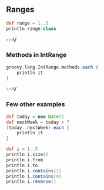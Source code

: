 ## Ranges
```groovy
def range = 1..3
println range.class
```

---V

### Methods in IntRange

```groovy
groovy.lang.IntRange.methods.each { 
	println it
}
```

---V

### Few other examples
```groovy
def today = new Date()
def nextWeek = today + 7
(today..nextWeek).each {
    println it
}
```

```groovy
def i = 1..5
println i.size()
println i.from
println i.to
println i.contains(1)
println i.contains(9)
println i.reverse()
```
